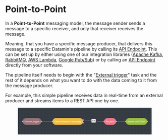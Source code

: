 # Point-to-Point

In a **Point-to-Point** messaging model, the message sender sends a message to a specific receiver, and only that receiver receives the message.

Meaning, that you have a specific message producer, that delivers this message to a specific Datamin's pipeline by calling its [API Endpoint](../../api/api-endpoints.md#run-pipeline). This can be set up by either using one of our integration libraries ([Apache Kafka](../../integrations/library-of-integrations/apache-kafka.md), [RabbitMQ](../../integrations/library-of-integrations/rabbitmq.md), [AWS Lambda](../../integrations/library-of-integrations/aws-lambda.md), [Google Pub/Sub](publish-subscribe.md)) or by calling an [API Endpoint](../../api/api-endpoints.md#run-pipeline) directly from your software.

The pipeline itself needs to begin with the "[External trigger](../../pipelines/tasks-ip/external-trigger.md)" task and the rest of it depends on what you want to do with the data coming to it from the message producer.

For example, this simple pipeline receives data in real-time from an external producer and streams items to a REST API one by one.

<figure><img src="../../.gitbook/assets/Screenshot 2024-05-01 at 10.26.21.png" alt=""><figcaption></figcaption></figure>
